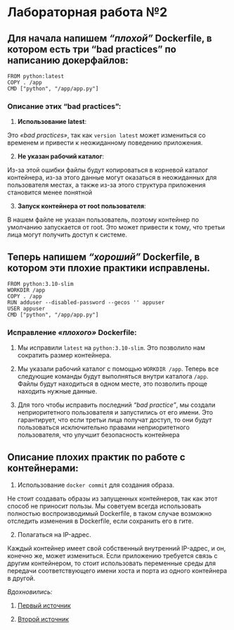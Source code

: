 # Лабораторная работа №2



## Для начала напишем *“плохой”* Dockerfile, в котором есть три “bad practices” по написанию докерфайлов: 
```
FROM python:latest
COPY . /app
CMD ["python", "/app/app.py"]
```
### Описание этих “bad practices”:
1. **Использование latest**:

Это *«bad practices»*, так как `version latest` может измениться со временем и привести к неожиданному поведению приложения. 

2. **Не указан рабочий каталог**: 

Из-за этой ошибки файлы будут копироваться в корневой каталог контейнера, из-за этого данные могут оказаться в неожиданных для пользователя местах, а также из-за этого структура приложения становится менее понятной

3.	 **Запуск контейнера от root пользователя**: 

В нашем файле не указан пользователь, поэтому контейнер по умолчанию запускается от root. Это может привести к тому, что третьи лица могут получить доступ к системе. 

## Теперь напишем *“хороший”* Dockerfile, в котором эти плохие практики исправлены. 
```
FROM python:3.10-slim
WORKDIR /app
COPY . /app
RUN adduser --disabled-password --gecos '' appuser
USER appuser
CMD ["python", "/app/app.py"]
```
### Исправление *«плохого»* Dockerfile:
1.	Мы исправили `latest` на `python:3.10-slim`. Это позволило нам сократить размер контейнера.
   
2.	Мы указали рабочий каталог с помощью `WORKDIR /app`. Теперь все следующие команды будут выполняться внутри каталога `/app`. Файлы будут находиться в одном месте, это позволить проще находить нужные данные.

3.	Для того чтобы исправить последний *“bad practice”*, мы создали неприоритетного пользователя и запустились от его имени. Это гарантирует, что если третьи лица получат доступ, то они будут пользоваться исключительно правами неприоритетного пользователя, что улучшит безопасность контейнера 

## Описание плохих практик по работе с контейнерами:
1.	Использование `docker commit` для создания образа.
   
Не стоит создавать образы из запущенных контейнеров, так как этот способ не приносит пользы. Мы советуем всегда использовать полностью воспроизводимый Dockerfile, в таком случае возможно отследить изменения в Dockerfile, если сохранить его в гите.

2.	Полагаться на IP-адрес.
   
Каждый контейнер имеет свой собственный внутренний IP-адрес, и он, конечно же, может измениться. Если приложению требуется связь с другим контейнером, то стоит использовать переменные среды для передачи соответствующего имени хоста и порта из одного контейнера в другой.


*Вдохновились:*
1. [Первый источник](https://wiki.merionet.ru/articles/10-veshhej-kotoryx-sleduet-izbegat-v-docker-kontejnerax)

2. [Второй источник](https://bool.dev/blog/detail/top8-docker-best-practices)

